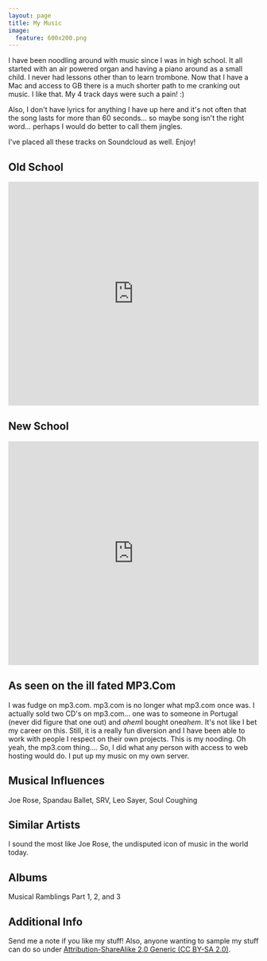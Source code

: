 ```yaml
---
layout: page
title: My Music 
image:
  feature: 600x200.png
---
```


I have been noodling around with music since I was in high school. It all started with an air powered organ and having a piano around as a small child. I never had lessons other than to learn trombone. Now that I have a Mac and access to GB there is a much shorter path to me cranking out music. I like that. My 4 track days were such a pain! :) 

Also, I don't have lyrics for anything I have up here and it's not often that the song lasts for more than 60 seconds... so maybe song isn't the right word... perhaps I would do better to call them jingles.

I've placed all these tracks on Soundcloud as well. Enjoy!

## Old School

<iframe width="100%" height="450" scrolling="no" frameborder="no" src="http://w.soundcloud.com/player/?url=http%3A%2F%2Fapi.soundcloud.com%2Fplaylists%2F1248798&amp;auto_play=false&amp;show_artwork=true&amp;color=ff7700"></iframe>


## New School

<iframe width="100%" height="450" scrolling="no" frameborder="no" src="http://w.soundcloud.com/player/?url=http%3A%2F%2Fapi.soundcloud.com%2Fplaylists%2F1104704&amp;auto_play=false&amp;show_artwork=true&amp;color=ff7700"></iframe>

## As seen on the ill fated MP3.Com

I was fudge on mp3.com. mp3.com is no longer what mp3.com once was. I actually sold two CD's on mp3.com... one was to someone in Portugal (never did figure that one out) and *ahem*I bought one*ahem*. It's not like I bet my career on this. Still, it is a really fun diversion and I have been able to work with people I respect on their own projects. This is my nooding. Oh yeah, the mp3.com thing.... So, I did what any person with access to web hosting would do. I put up my music on my own server.


## Musical Influences

Joe Rose, Spandau Ballet, SRV, Leo Sayer, Soul Coughing

## Similar Artists

I sound the most like Joe Rose, the undisputed icon of music in the world today.

## Albums

Musical Ramblings Part 1, 2, and 3

## Additional Info

Send me a note if you like my stuff! Also, anyone wanting to sample my stuff can do so under [Attribution-ShareAlike 2.0 Generic (CC BY-SA 2.0)](http://creativecommons.org/licenses/by-sa/2.0/).
